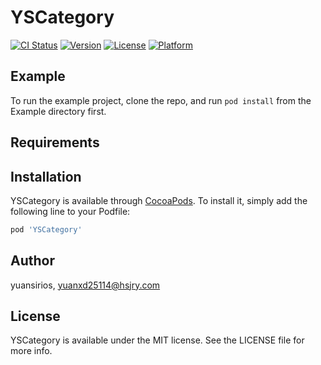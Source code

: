 # YSCategory

[![CI Status](https://img.shields.io/travis/yuansirios/YSCategory.svg?style=flat)](https://travis-ci.org/yuansirios/YSCategory)
[![Version](https://img.shields.io/cocoapods/v/YSCategory.svg?style=flat)](https://cocoapods.org/pods/YSCategory)
[![License](https://img.shields.io/cocoapods/l/YSCategory.svg?style=flat)](https://cocoapods.org/pods/YSCategory)
[![Platform](https://img.shields.io/cocoapods/p/YSCategory.svg?style=flat)](https://cocoapods.org/pods/YSCategory)

## Example

To run the example project, clone the repo, and run `pod install` from the Example directory first.

## Requirements

## Installation

YSCategory is available through [CocoaPods](https://cocoapods.org). To install
it, simply add the following line to your Podfile:

```ruby
pod 'YSCategory'
```

## Author

yuansirios, yuanxd25114@hsjry.com

## License

YSCategory is available under the MIT license. See the LICENSE file for more info.

